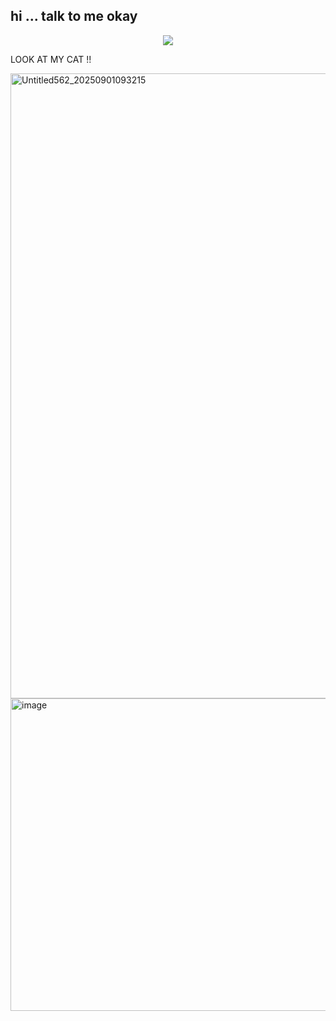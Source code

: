 ## hi ... talk to me okay 

<div align="center">

![](https://komarev.com/ghpvc/?username=SPHINTUS-CARMEN&color=173915&style=plastic&label=🐍&abbreviated=true)

<div align="left">

LOOK AT MY CAT !! 

<img width="700" height="1000" alt="Untitled562_20250901093215" src="https://github.com/user-attachments/assets/5023e163-73a0-4494-af73-74345c685d55" />


<img width="800" height="500" alt="image" src="https://github.com/user-attachments/assets/25e39257-5c90-46a6-8a3e-9267691eb4eb" />
